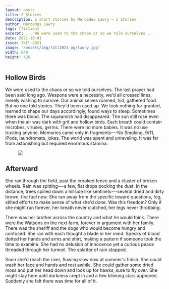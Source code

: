 ```yaml
---
layout: posts
title: 2 Stories
description: 2 short stories by Mercedes Lawry – 2 Stories
author: Mercedes Lawry
tags: [fiction]
excerpt: ... We were used to the chaos or so we told ourselves ...
date: 2021-10-01
issue: fall-2021
image: '/assets/img/fall2021_og/lawry.jpg'
width: 640
height: 426
---
```



## Hollow Birds

We were used to the chaos or so we told ourselves. The last prayer had
been said long ago. Weapons were a necessity, we'd all crossed lines,
merely wishing to survive. Our animal selves roamed, hid, gathered food.
But no one told stories. They'd been used up. We took nothing for
granted, learned to shape our days accordingly, found ways to sleep.
Sometimes there was blood. The squeamish had disappeared. The sun still
rose even when the air was dark with grit and hollow birds. Each breath
could contain microbes, viruses, germs. There were no more babies. It
was no use trusting anyone. Memories came only in fragments---No
Smoking, 9/11, iPods, laundromats, jokes. The world was spent and
unraveling. It was far from astonishing but required enormous stamina.

<figure class="my-5 py-3">
  <img src="{{ '/assets/img/seperator.png' | prepend: site.baseurl }}" class="d-block" style="max-height:15px;" />
</figure>

## Afterward

She ran through the field, past the crooked fence and a cluster of
broken wheels. Rain was spitting---a few, flat drops pocking the dust.
In the distance, trees spilled down a hillside like sentinels---several
dried and dirty brown, fire fuel now. She ran away from the specific
toward questions, fog, stilted efforts to make sense of what she'd done.
Was this freedom? Only if she might run forever, her breath never
clutched, her legs never throbbing.

There was her brother across the country and what he would think. There
were the Watsons on the next farm, forever in argument with her family.
There was the sheriff and the dogs who would become hungry and confused.
She ran with each thought a blade in her mind. Specks of blood dotted
her hands and arms and shirt, making a pattern if someone took the time
to examine. She had no delusion of innocence yet a curious peace
threaded through her turmoil. The splatter of rain stopped.

Soon she'd reach the river, flowing slow now at summer's finish. She
could wash her face and hands and rest awhile. She could gather some
dried moss and put her head down and look up for hawks, sure to fly
over. She might stay here until darkness crept in and a few blinking
stars appeared. Suddenly she felt there was time for all of it.
